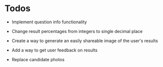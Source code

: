 # Todos
* Implement question info functionality

* Change result percentages from integers to single decimal place

* Create a way to generate an easily shareable image of the user's results

* Add a way to get user feedback on results

* Replace candidate photos
